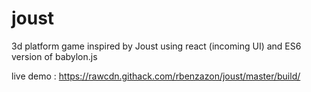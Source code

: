 # joust 
3d platform game inspired by Joust
using react (incoming UI) and ES6 version of babylon.js

live demo :
https://rawcdn.githack.com/rbenzazon/joust/master/build/

